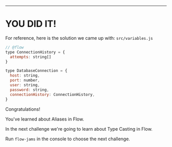 ---

# YOU DID IT!

For reference, here is the solution we came up with:
`src/variables.js`
```js
// @flow
type ConnectionHistory = {
  attempts: string[]
}

type DatabaseConnection = {
  host: string,
  port: number,
  user: string,
  password: string,
  connectionHistory: ConnectionHistory,
}
```

Congratulations!

You've learned about Aliases in Flow.

In the next challenge we're going to learn about Type Casting in Flow.

Run `flow-jams` in the console to choose the next challenge.
